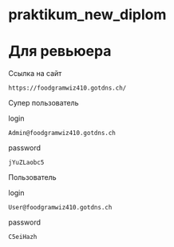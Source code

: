 # praktikum_new_diplom


# Для ревьюера

Ссылка на сайт
```
https://foodgramwiz410.gotdns.ch/
```

Супер пользователь

login
```
Admin@foodgramwiz410.gotdns.ch
```

password
```
jYuZLaobc5
```

Пользователь

login
```
User@foodgramwiz410.gotdns.ch
```

password
```
C5eiHazh
```
